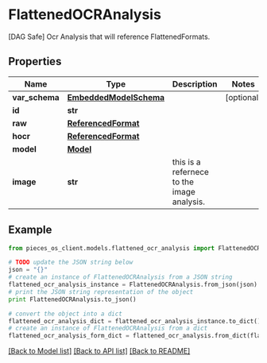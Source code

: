 # FlattenedOCRAnalysis

[DAG Safe] Ocr Analysis that will reference FlattenedFormats.

## Properties

Name | Type | Description | Notes
------------ | ------------- | ------------- | -------------
**var_schema** | [**EmbeddedModelSchema**](EmbeddedModelSchema.md) |  | [optional] 
**id** | **str** |  | 
**raw** | [**ReferencedFormat**](ReferencedFormat.md) |  | 
**hocr** | [**ReferencedFormat**](ReferencedFormat.md) |  | 
**model** | [**Model**](Model.md) |  | 
**image** | **str** | this is a refernece to the image analysis. | 

## Example

```python
from pieces_os_client.models.flattened_ocr_analysis import FlattenedOCRAnalysis

# TODO update the JSON string below
json = "{}"
# create an instance of FlattenedOCRAnalysis from a JSON string
flattened_ocr_analysis_instance = FlattenedOCRAnalysis.from_json(json)
# print the JSON string representation of the object
print FlattenedOCRAnalysis.to_json()

# convert the object into a dict
flattened_ocr_analysis_dict = flattened_ocr_analysis_instance.to_dict()
# create an instance of FlattenedOCRAnalysis from a dict
flattened_ocr_analysis_form_dict = flattened_ocr_analysis.from_dict(flattened_ocr_analysis_dict)
```
[[Back to Model list]](../README.md#documentation-for-models) [[Back to API list]](../README.md#documentation-for-api-endpoints) [[Back to README]](../README.md)


